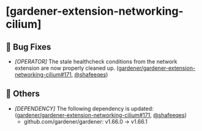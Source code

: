 # [gardener-extension-networking-cilium]
## 🐛 Bug Fixes
* *[OPERATOR]* The stale healthcheck conditions from the network extension are now properly cleaned up. ([gardener/gardener-extension-networking-cilium#171](https://github.com/gardener/gardener-extension-networking-cilium/pull/171), [@shafeeqes](https://github.com/shafeeqes))
## 🏃 Others
* *[DEPENDENCY]* The following dependency is updated: ([gardener/gardener-extension-networking-cilium#171](https://github.com/gardener/gardener-extension-networking-cilium/pull/171), [@shafeeqes](https://github.com/shafeeqes))
  * github.com/gardener/gardener: v1.66.0 -> v1.66.1